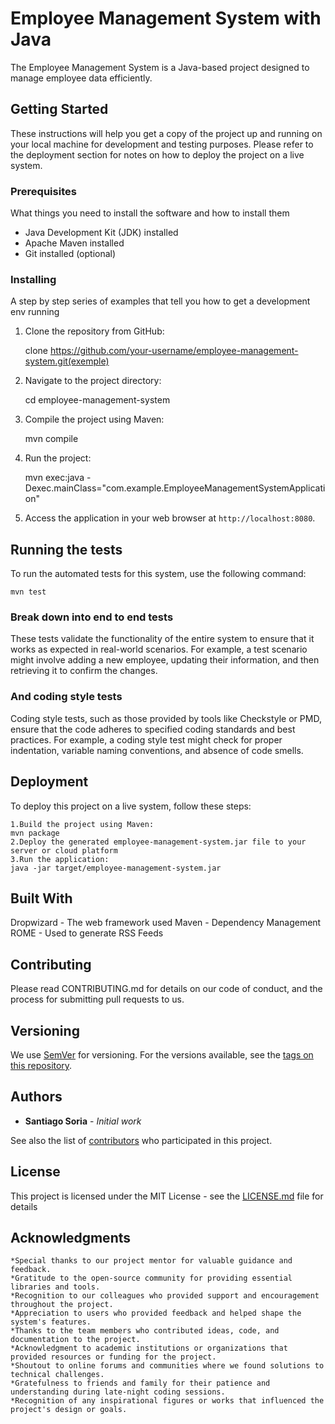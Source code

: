 # Employee Management System with Java

The Employee Management System is a Java-based project designed to manage employee data efficiently.

## Getting Started

These instructions will help you get a copy of the project up and running on your local machine for development and testing purposes. Please refer to the deployment section for notes on how to deploy the project on a live system.

### Prerequisites

What things you need to install the software and how to install them

- Java Development Kit (JDK) installed
- Apache Maven installed
- Git installed (optional)

### Installing

A step by step series of examples that tell you how to get a development env running

1. Clone the repository from GitHub:

	clone https://github.com/your-username/employee-management-system.git(exemple)

2. Navigate to the project directory:

   cd employee-management-system

3. Compile the project using Maven:

   mvn compile

4. Run the project:

   mvn exec:java -Dexec.mainClass="com.example.EmployeeManagementSystemApplication"

5. Access the application in your web browser at `http://localhost:8080`.


## Running the tests

To run the automated tests for this system, use the following command:

	mvn test

### Break down into end to end tests

These tests validate the functionality of the entire system to ensure that it works as expected in real-world scenarios. For example, a test scenario might involve adding a new employee, updating their information, and then retrieving it to confirm the changes.

### And coding style tests

Coding style tests, such as those provided by tools like Checkstyle or PMD, ensure that the code adheres to specified coding standards and best practices. For example, a coding style test might check for proper indentation, variable naming conventions, and absence of code smells.

## Deployment

To deploy this project on a live system, follow these steps:

	1.Build the project using Maven:
	mvn package
	2.Deploy the generated employee-management-system.jar file to your server or cloud platform
	3.Run the application:
	java -jar target/employee-management-system.jar


## Built With

Dropwizard - The web framework used
Maven - Dependency Management
ROME - Used to generate RSS Feeds

## Contributing

Please read CONTRIBUTING.md for details on our code of conduct, and the process for submitting pull requests to us.

## Versioning

We use [SemVer](http://semver.org/) for versioning. For the versions available, see the [tags on this repository](https://github.com/your/project/tags). 

## Authors

* **Santiago Soria** - *Initial work* 

See also the list of [contributors](https://github.com/your/project/contributors) who participated in this project.

## License

This project is licensed under the MIT License - see the [LICENSE.md](LICENSE.md) file for details

## Acknowledgments

	*Special thanks to our project mentor for valuable guidance and feedback.
	*Gratitude to the open-source community for providing essential libraries and tools.
	*Recognition to our colleagues who provided support and encouragement throughout the project.
	*Appreciation to users who provided feedback and helped shape the system's features.
	*Thanks to the team members who contributed ideas, code, and documentation to the project.
	*Acknowledgment to academic institutions or organizations that provided resources or funding for the project.
	*Shoutout to online forums and communities where we found solutions to technical challenges.
	*Gratefulness to friends and family for their patience and understanding during late-night coding sessions.
	*Recognition of any inspirational figures or works that influenced the project's design or goals.
